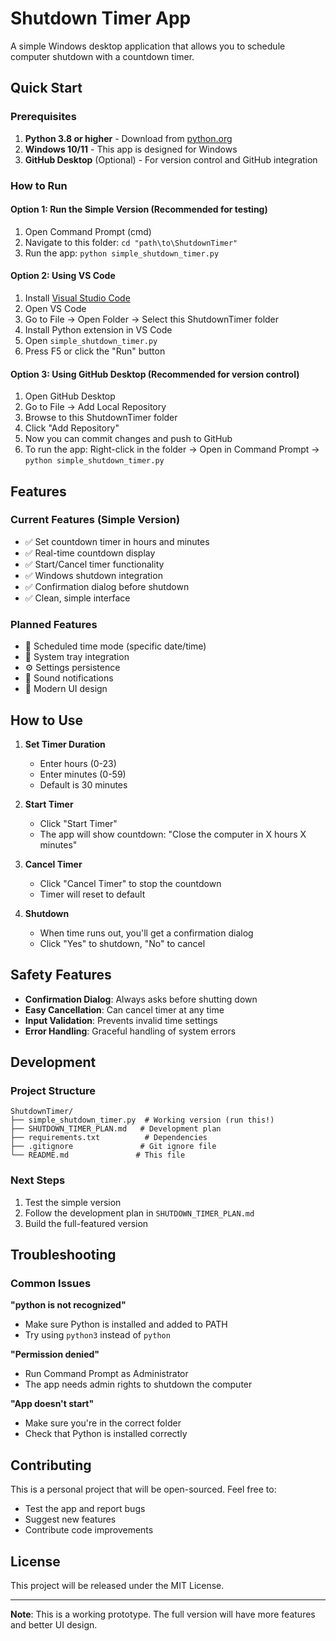 # Shutdown Timer App

A simple Windows desktop application that allows you to schedule computer shutdown with a countdown timer.

## Quick Start

### Prerequisites
1. **Python 3.8 or higher** - Download from [python.org](https://www.python.org/downloads/)
2. **Windows 10/11** - This app is designed for Windows
3. **GitHub Desktop** (Optional) - For version control and GitHub integration

### How to Run

#### Option 1: Run the Simple Version (Recommended for testing)
1. Open Command Prompt (cmd)
2. Navigate to this folder: `cd "path\to\ShutdownTimer"`
3. Run the app: `python simple_shutdown_timer.py`

#### Option 2: Using VS Code
1. Install [Visual Studio Code](https://code.visualstudio.com/)
2. Open VS Code
3. Go to File → Open Folder → Select this ShutdownTimer folder
4. Install Python extension in VS Code
5. Open `simple_shutdown_timer.py`
6. Press F5 or click the "Run" button

#### Option 3: Using GitHub Desktop (Recommended for version control)
1. Open GitHub Desktop
2. Go to File → Add Local Repository
3. Browse to this ShutdownTimer folder
4. Click "Add Repository"
5. Now you can commit changes and push to GitHub
6. To run the app: Right-click in the folder → Open in Command Prompt → `python simple_shutdown_timer.py`

## Features

### Current Features (Simple Version)
- ✅ Set countdown timer in hours and minutes
- ✅ Real-time countdown display
- ✅ Start/Cancel timer functionality
- ✅ Windows shutdown integration
- ✅ Confirmation dialog before shutdown
- ✅ Clean, simple interface

### Planned Features
- 📅 Scheduled time mode (specific date/time)
- 🎯 System tray integration
- ⚙️ Settings persistence
- 🔔 Sound notifications
- 📱 Modern UI design

## How to Use

1. **Set Timer Duration**
   - Enter hours (0-23)
   - Enter minutes (0-59)
   - Default is 30 minutes

2. **Start Timer**
   - Click "Start Timer"
   - The app will show countdown: "Close the computer in X hours X minutes"

3. **Cancel Timer**
   - Click "Cancel Timer" to stop the countdown
   - Timer will reset to default

4. **Shutdown**
   - When time runs out, you'll get a confirmation dialog
   - Click "Yes" to shutdown, "No" to cancel

## Safety Features

- **Confirmation Dialog**: Always asks before shutting down
- **Easy Cancellation**: Can cancel timer at any time
- **Input Validation**: Prevents invalid time settings
- **Error Handling**: Graceful handling of system errors

## Development

### Project Structure
```
ShutdownTimer/
├── simple_shutdown_timer.py  # Working version (run this!)
├── SHUTDOWN_TIMER_PLAN.md   # Development plan
├── requirements.txt          # Dependencies
├── .gitignore               # Git ignore file
└── README.md               # This file
```

### Next Steps
1. Test the simple version
2. Follow the development plan in `SHUTDOWN_TIMER_PLAN.md`
3. Build the full-featured version

## Troubleshooting

### Common Issues

**"python is not recognized"**
- Make sure Python is installed and added to PATH
- Try using `python3` instead of `python`

**"Permission denied"**
- Run Command Prompt as Administrator
- The app needs admin rights to shutdown the computer

**"App doesn't start"**
- Make sure you're in the correct folder
- Check that Python is installed correctly

## Contributing

This is a personal project that will be open-sourced. Feel free to:
- Test the app and report bugs
- Suggest new features
- Contribute code improvements

## License

This project will be released under the MIT License.

---

**Note**: This is a working prototype. The full version will have more features and better UI design. 
